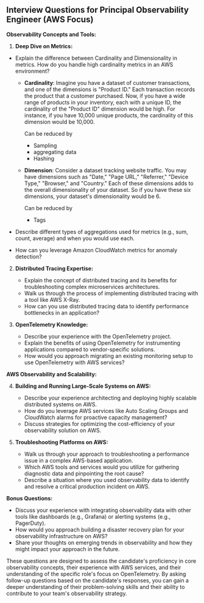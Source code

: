 ## Interview Questions for Principal Observability Engineer (AWS Focus)

**Observability Concepts and Tools:**

1. **Deep Dive on Metrics:**
* Explain the difference between Cardinality and Dimensionality in metrics. How do you handle high cardinality metrics in an AWS environment?

    - **Cardinality**: Imagine you have a dataset of customer transactions, and one of the dimensions is "Product ID." Each transaction records the product that a customer purchased. Now, if you have a wide range of products in your inventory, each with a unique ID, the cardinality of the "Product ID" dimension would be high. For instance, if you have 10,000 unique products, the cardinality of this dimension would be 10,000.

        Can be reduced by 
        - Sampling
        - aggregating data
        - Hashing

    - **Dimension**: Consider a dataset tracking website traffic. You may have dimensions such as "Date," "Page URL," "Referrer," "Device Type," "Browser," and "Country." Each of these dimensions adds to the overall dimensionality of your dataset. So if you have these six dimensions, your dataset's dimensionality would be 6.

        Can be reduced by 
        - Tags

* Describe different types of aggregations used for metrics (e.g., sum, count, average) and when you would use each. 
* How can you leverage Amazon CloudWatch metrics for anomaly detection?

2. **Distributed Tracing Expertise:**
    * Explain the concept of distributed tracing and its benefits for troubleshooting complex microservices architectures.
    * Walk us through the process of implementing distributed tracing with a tool like AWS X-Ray. 
    * How can you use distributed tracing data to identify performance bottlenecks in an application?

3. **OpenTelemetry Knowledge:**
    * Describe your experience with the OpenTelemetry project. 
    * Explain the benefits of using OpenTelemetry for instrumenting applications compared to vendor-specific solutions.
    * How would you approach migrating an existing monitoring setup to use OpenTelemetry with AWS services?

**AWS Observability and Scalability:**

4. **Building and Running Large-Scale Systems on AWS:**
    * Describe your experience architecting and deploying highly scalable distributed systems on AWS. 
    * How do you leverage AWS services like Auto Scaling Groups and CloudWatch alarms for proactive capacity management?
    * Discuss strategies for optimizing the cost-efficiency of your observability solution on AWS.

5. **Troubleshooting Platforms on AWS:**
    * Walk us through your approach to troubleshooting a performance issue in a complex AWS-based application. 
    * Which AWS tools and services would you utilize for gathering diagnostic data and pinpointing the root cause?
    * Describe a situation where you used observability data to identify and resolve a critical production incident on AWS.

**Bonus Questions:**

* Discuss your experience with integrating observability data with other tools like dashboards (e.g., Grafana) or alerting systems (e.g., PagerDuty).
* How would you approach building a disaster recovery plan for your observability infrastructure on AWS?
* Share your thoughts on emerging trends in observability and how they might impact your approach in the future.

These questions are designed to assess the candidate's proficiency in core observability concepts, their experience with AWS services, and their understanding of the specific role's focus on OpenTelemetry. By asking follow-up questions based on the candidate's responses, you can gain a deeper understanding of their problem-solving skills and their ability to contribute to your team's observability strategy.